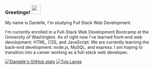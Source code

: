 
### Greetings! <img src="https://raw.githubusercontent.com/MartinHeinz/MartinHeinz/master/wave.gif" width="30px">


My name is Danielle, I'm studying Full Stack Web Development. 

I'm currently enrolled in a Full-Stack Web Development Bootcamp at the University of Washington. As of right now I've learned front-end web devolopment: HTML, CSS, and JavaScript. We are currently learning the back-end development: node.js, MySQL, and express. I am hoping to transition into a career working as a full-stack web developer. 

[![Danielle's GitHub stats](https://github-readme-stats.vercel.app/api?username=dorley1993&show_icons=true&theme=midnight_purple)](https://github.com/dorley1993/github-readme-stats) [![Top Langs](https://github-readme-stats.vercel.app/api/top-langs/?username=dorley1993&show_icons=true&theme=midnight_purple)](https://github.com/anuraghazra/github-readme-stats)
